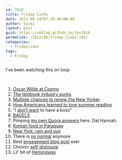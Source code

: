 ```yaml
---
id: 7418
title: Friday Links
date: 2012-08-24T07:28:46+00:00
author: Vicki
layout: post
guid: https://vkblog.github.io/?p=7418
permalink: /2012/08/friday-links-103/
categories:
  - fridaylinks
tags:
  - Friday
---
```

I&#8217;ve been watching this on loop.



&nbsp;

  1. <a href="http://lareviewofbooks.org/article.php?type=&id=835&fulltext=1&media=" target="_blank">Oscar Wilde at Cosmo</a>
  2. <a href="http://lukethomas.com/the-textbook-industry-greed-its-getting-worse/" target="_blank">The textbook industry sucks</a>
  3. <a href="http://htmlgiant.com/random/multiple-chances-to-renew-the-new-yorker/" target="_blank">Multiple chances to renew the New Yorker</a>
  4. <a href="http://articles.boston.com/2012-08-12/ideas/33133635_1_librarian-summer-cindy-aron" target="_blank">How Americans learned to love summer reading</a>
  5. &#8220;I <a href="http://www.askamanager.org/2012/08/i-dont-want-to-have-a-boss.html" target="_blank">don&#8217;t want</a> to have a boss&#8221;
  6. <a href="http://www.themorningnews.org/article/bagels-toasted" target="_blank">BAGELS</a>
  7. Pimping <a href="http://www.quora.com/Womens-History/Who-are-the-most-heroic-women-of-all-time/answer/Vicki-Boykis" target="_blank">my own Quora answers</a> here. Dat Hannah.
  8. <a href="http://diaryofagolddigger.blogspot.com/2012/08/in-which-i-eat-korean-food-in-paraguay.html" target="_blank">Korean food in Paraguay</a>
  9. <a href="http://www.citizenofthemonth.com/2012/08/08/new-york-city-photos-rain-and-sun/" target="_blank">New York: rain and sun</a>
 10. There is <a href="http://shamaniceconomist.blogspot.com/2012/08/we-are-never-ever-ever-getting-back-to.html" target="_blank">no normal</a> anymore
 11. Best <a href="http://gubbiofarabia.tumblr.com/post/29409199373/that-time-i-got-engaged" target="_blank">engagement blog post</a> ever
 12. Chronic <a href="http://www.theawl.com/2012/08/web-disorders-self-disclosure" target="_blank">self-dislosure</a>
 13. Lil&#8217; bit of <a href="http://biblioklept.org/2012/08/12/chapter-v-in-our-time-ernest-hemingway/" target="_blank">Hemingway</a>